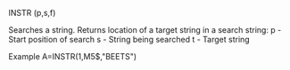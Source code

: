 INSTR (p,s,f)

Searches a string. Returns location of a target string in a search string:
  p - Start position of search
  s - String being searched
  t - Target string

Example
A=INSTR(1,M5$,"BEETS")
